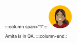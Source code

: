 :::column span="1":::
![Cartoon depiction of Amita](../../shared/media-draft/amita.png)

Amita is in QA.
:::column-end::